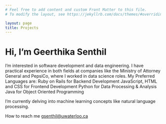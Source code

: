 ```yaml
---
# Feel free to add content and custom Front Matter to this file.
# To modify the layout, see https://jekyllrb.com/docs/themes/#overriding-theme-defaults

layout: page
title: Projects
---
```

<h1>Hi, I’m Geerthika Senthil</h1>


I’m interested in software development and data engineering. 
I have practical experience in both fields at companies like the Ministry of Attorney General and PepsiCo, where I worked in data science roles. 
My Preferred Languages are:
Ruby on Rails for Backend Development
JavaScript, HTML and CSS for Frontend Development
Python for Data Processing & Analysis
Java for Object Oriented Programming

I’m currently delving into machine learning concepts like natural language processing.

How to reach me gsenthil@uwaterloo.ca
